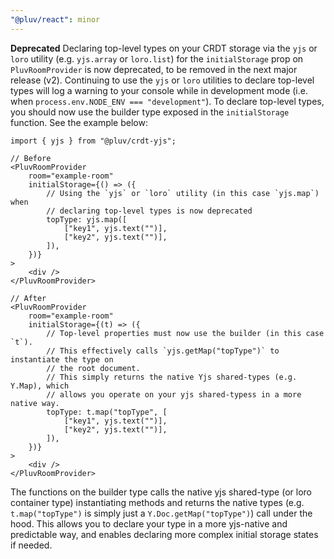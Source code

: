 ```yaml
---
"@pluv/react": minor
---
```


**Deprecated** Declaring top-level types on your CRDT storage via the `yjs` or `loro` utility (e.g. `yjs.array` or `loro.list`) for the `initialStorage` prop on `PluvRoomProvider` is now deprecated, to be removed in the next major release (v2). Continuing to use the `yjs` or `loro` utilities to declare top-level types will log a warning to your console while in development mode (i.e. when `process.env.NODE_ENV === "development"`). To declare top-level types, you should now use the builder type exposed in the `initialStorage` function. See the example below:

```tsx
import { yjs } from "@pluv/crdt-yjs";

// Before
<PluvRoomProvider
    room="example-room"
    initialStorage={() => ({
        // Using the `yjs` or `loro` utility (in this case `yjs.map`) when
        // declaring top-level types is now deprecated
        topType: yjs.map([
            ["key1", yjs.text("")],
            ["key2", yjs.text("")],
        ]),
    })}
>
    <div />
</PluvRoomProvider>

// After
<PluvRoomProvider
    room="example-room"
    initialStorage={(t) => ({
        // Top-level properties must now use the builder (in this case `t`).
        // This effectively calls `yjs.getMap("topType")` to instantiate the type on
        // the root document.
        // This simply returns the native Yjs shared-types (e.g. Y.Map), which
        // allows you operate on your yjs shared-typess in a more native way.
        topType: t.map("topType", [
            ["key1", yjs.text("")],
            ["key2", yjs.text("")],
        ]),
    })}
>
    <div />
</PluvRoomProvider>
```

The functions on the builder type calls the native yjs shared-type (or loro container type) instantiating methods and returns the native types (e.g. `t.map("topType")` is simply just a `Y.Doc.getMap("topType")`) call under the hood. This allows you to declare your type in a more yjs-native and predictable way, and enables declaring more complex initial storage states if needed.
